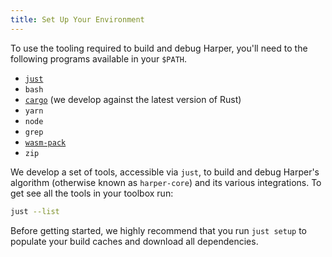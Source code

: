 ```yaml
---
title: Set Up Your Environment
---
```


To use the tooling required to build and debug Harper, you'll need to the following programs available in your `$PATH`.

- [`just`](https://github.com/casey/just)
- `bash`
- [`cargo`](https://www.rust-lang.org/) (we develop against the latest version of Rust)
- `yarn`
- `node`
- `grep`
- [`wasm-pack`](https://rustwasm.github.io/wasm-pack/installer/)
- `zip`

We develop a set of tools, accessible via `just`, to build and debug Harper's algorithm (otherwise known as `harper-core`) and its various integrations.
To get see all the tools in your toolbox run:

```bash
just --list
```

Before getting started, we highly recommend that you run `just setup` to populate your build caches and download all dependencies.
